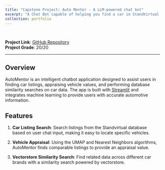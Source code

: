 ```yaml
---
title: "Capstone Project: Auto Mentor - A LLM-powered chat bot"
excerpt: "A Chat Bot capable of helping you find a car in StandVirtual & vehicle price appraisal using UMAP.<br/><br/><img src='/images/portfolio/automentor.jpeg'><br/>"
collection: portfolio
---
```

&nbsp;
&nbsp;

**Project Link**: [GitHub Repository](https://github.com/pedro-bonifacio/CapstoneProject)\
**Project Grade**: 20/20

---

## Overview

AutoMentor is an intelligent chatbot application designed to assist users in finding car listings, appraising vehicle values, and performing database similarity searches on car data. The app is built with [Streamlit](https://streamlit.io/) and integrates machine learning to provide users with accurate automotive information.

## Features

1. **Car Listing Search**: Search listings from the Standvirtual database based on user chat input, making it easy to locate specific vehicles.
  
2. **Vehicle Appraisal**: Using the UMAP and Nearest Neighbors algorithms, AutoMentor finds comparable listings to provide an appraisal value.

3. **Vectorstore Similarity Search**: Find related data across different car brands with a similarity search powered by vectorstore.


